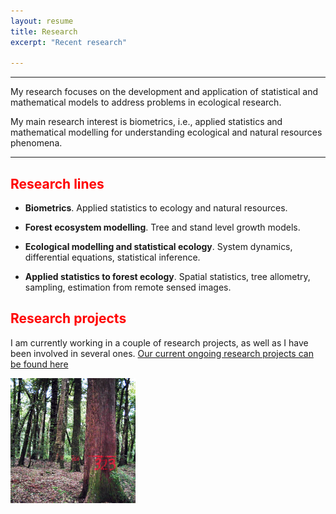 ```yaml
---
layout: resume
title: Research 
excerpt: "Recent research"

---
```


<style>H1{color:DarkRed;}</style>
<style>H2{color:Red;}</style>

--------

My research focuses on the development and application of statistical and mathematical models to address problems in ecological research.

My main research interest is biometrics, i.e., applied statistics and mathematical modelling for understanding ecological and natural resources phenomena.


--------



## Research lines

* __Biometrics__. Applied statistics to ecology and natural resources.

* __Forest ecosystem modelling__.  Tree and stand level growth models.

* __Ecological modelling and statistical ecology__. System dynamics, differential equations, statistical inference.

* __Applied statistics to forest ecology__. Spatial statistics, tree allometry, sampling, estimation from remote sensed images.


## Research projects

I am currently working in a couple of research projects, as well as I have been involved in several ones. [Our current ongoing research projects can be found here](./resproj.md)


<img src="images/pspRuca_old.jpg" width="200" height="200" />

<!-- ### Footer
![](images/pspRuca_old.jpg)
![](images/droneYo.JPG)
---
layout: page
title: Research 
excerpt: "Recent Research"
---
Last updated: August 2020 -->

